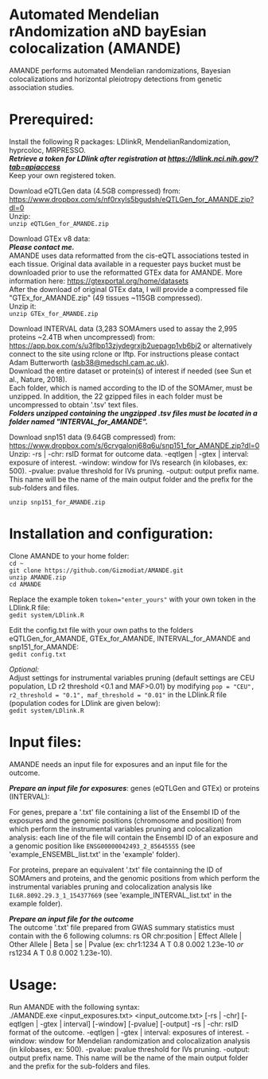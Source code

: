 # Automated Mendelian rAndomization aND bayEsian colocalization (AMANDE)
AMANDE performs automated Mendelian randomizations, Bayesian colocalizations and horizontal pleiotropy detections from genetic association studies.

# **Prerequired:**  
Install the following R packages: LDlinkR, MendelianRandomization, hyprcoloc, MRPRESSO.  
_**Retrieve a token for LDlink after registration at https://ldlink.nci.nih.gov/?tab=apiaccess**_  
Keep your own registered token.  

Download eQTLGen data (4.5GB compressed) from:  
https://www.dropbox.com/s/nf0rxyls5bgudsh/eQTLGen_for_AMANDE.zip?dl=0  
Unzip:  
`unzip eQTLGen_for_AMANDE.zip`  

Download GTEx v8 data:  
_**Please contact me.**_  
AMANDE uses data reformatted from the cis-eQTL associations tested in each tissue. Original data available in a requester pays bucket must be downloaded prior to use the reformatted GTEx data for AMANDE. More information here: https://gtexportal.org/home/datasets  
After the download of original GTEx data, I will provide a compressed file "GTEx_for_AMANDE.zip" (49 tissues ~115GB compressed).  
Unzip it:  
`unzip GTEx_for_AMANDE.zip`

Download INTERVAL data (3,283 SOMAmers used to assay the 2,995 proteins ~2.4TB when uncompressed) from:  
https://app.box.com/s/u3flbp13zjydegrxjb2uepagp1vb6bj2 or alternatively connect to the site using rclone or lftp. For instructions please contact Adam Butterworth (asb38@medschl.cam.ac.uk).  
Download the entire dataset or protein(s) of interest if needed  (see Sun et al., Nature, 2018).  
Each folder, which is named according to the ID of the SOMAmer, must be unzipped. In addition, the 22 gzipped files in each folder must be uncompressed to obtain '.tsv' text files.  
_**Folders unzipped containing the ungzipped .tsv files must be located in a folder named "INTERVAL_for_AMANDE".**_

Download snp151 data (9.64GB compressed) from:  
https://www.dropbox.com/s/6crvgalonj68q6u/snp151_for_AMANDE.zip?dl=0  
Unzip:  -rs | -chr: rsID format for outcome data. 
-eqtlgen | -gtex | interval: exposure of interest.
-window: window for IVs research (in kilobases, ex: 500).
-pvalue: pvalue threshold for IVs pruning.
-output: output prefix name. This name will be the name of the main output folder and the prefix for the sub-folders and files.

`unzip snp151_for_AMANDE.zip`  

# **Installation and configuration:**  
Clone AMANDE to your home folder:  
`cd ~`  
`git clone https://github.com/Gizmodiat/AMANDE.git`  
`unzip AMANDE.zip`  
`cd AMANDE`  

Replace the example token `token="enter_yours"` with your own token in the LDlink.R file:  
`gedit system/LDlink.R`  

Edit the config.txt file with your own paths to the folders eQTLGen_for_AMANDE, GTEx_for_AMANDE, INTERVAL_for_AMANDE and snp151_for_AMANDE:  
`gedit config.txt`  

_Optional:_  
Adjust settings for instrumental variables pruning (default settings are CEU population, LD r2 threshold <0.1 and MAF>0.01) by modifying `pop = "CEU", r2_threshold = "0.1", maf_threshold = "0.01"` in the LDlink.R file (population codes for LDlink are given below):  
`gedit system/LDlink.R`  


# **Input files:**  

AMANDE needs an input file for exposures and an input file for the outcome.  

_**Prepare an input file for exposures**_: genes (eQTLGen and GTEx) or proteins (INTERVAL):  

For genes, prepare a '.txt' file containing a list of the Ensembl ID of the exposures and the genomic positions (chromosome and position) from which perform the instrumental variables pruning and colocalization analysis: each line of the file will contain the Ensembl ID of an exposure and a genomic position like `ENSG00000042493_2_85645555` (see 'example_ENSEMBL_list.txt' in the 'example' folder).  

For proteins, prepare an equivalent '.txt' file containning the ID of SOMAmers and proteins, and the genomic positions from which perform the instrumental variables pruning and colocalization analysis like `IL6R.8092.29.3_1_154377669` (see 'example_INTERVAL_list.txt' in the example folder).  

_**Prepare an input file for the outcome**_  
The outcome '.txt' file prepared from GWAS summary statistics must contain with the 6 following columns: rs OR chr:position | Effect Allele | Other Allele | Beta | se | Pvalue (ex: chr1:1234 A T 0.8 0.002 1.23e-10 _or_ rs1234 A T 0.8 0.002 1.23e-10).  

# **Usage:**  

Run AMANDE with the following syntax:  
./AMANDE.exe <input_exposures.txt> <input_outcome.txt> [-rs | -chr] [-eqtlgen | -gtex | interval] [-window] [-pvalue] [-output]
-rs | -chr: rsID format of the outcome. 
-eqtlgen | -gtex | interval: exposures of interest.
-window: window for Mendelian randomization and colocalization analysis (in kilobases, ex: 500).
-pvalue: pvalue threshold for IVs pruning.
-output: output prefix name. This name will be the name of the main output folder and the prefix for the sub-folders and files.





